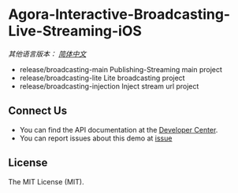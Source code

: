 # **Agora-Interactive-Broadcasting-Live-Streaming-iOS**

*其他语言版本： [简体中文](README.zh.md)*

- release/broadcasting-main Publishing-Streaming main project
- release/broadcasting-lite Lite broadcasting project
- release/broadcasting-injection Inject stream url project

## Connect Us
- You can find the API documentation at the [Developer Center](https://docs.agora.io/en/).
- You can report issues about this demo at [issue](https://github.com/AgoraIO/Advanced-Interactive-Broadcasting/issues)

## License

The MIT License (MIT).
